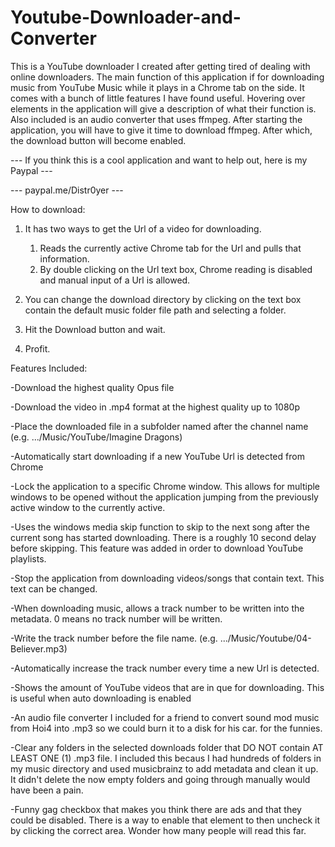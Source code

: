 # Youtube-Downloader-and-Converter

This is a YouTube downloader I created after getting tired of dealing with online downloaders. The main function of this application if for downloading music from YouTube Music while it plays in a Chrome tab on the side. It comes with a bunch of little features I have found useful. Hovering over elements in the application will give a description of what their function is. Also included is an audio converter that uses ffmpeg. After starting the application, you will have to give it time to download ffmpeg. After which, the download button will become enabled.

--- If you think this is a cool application and want to help out, here is my Paypal ---

--- paypal.me/Distr0yer ---

How to download:

1. It has two ways to get the Url of a video for downloading.
    1. Reads the currently active Chrome tab for the Url and pulls that information.
    2. By double clicking on the Url text box, Chrome reading is disabled and manual input of a Url is allowed.

2. You can change the download directory by clicking on the text box contain the default music folder file path and selecting a folder.

3. Hit the Download button and wait.

4. Profit.

Features Included:

-Download the highest quality Opus file

-Download the video in .mp4 format at the highest quality up to 1080p

-Place the downloaded file in a subfolder named after the channel name (e.g. .../Music/YouTube/Imagine Dragons)

-Automatically start downloading if a new YouTube Url is detected from Chrome

-Lock the application to a specific Chrome window. This allows for multiple windows to be opened without the application jumping from the previously active window to the currently active.

-Uses the windows media skip function to skip to the next song after the current song has started downloading. There is a roughly 10 second delay before skipping. This feature was added in order to download YouTube playlists.

-Stop the application from downloading videos/songs that contain text. This text can be changed.

-When downloading music, allows a track number to be written into the metadata. 0 means no track number will be written.

-Write the track number before the file name. (e.g. .../Music/Youtube/04-Believer.mp3)

-Automatically increase the track number every time a new Url is detected.

-Shows the amount of YouTube videos that are in que for downloading. This is useful when auto downloading is enabled

-An audio file converter I included for a friend to convert sound mod music from Hoi4 into .mp3 so we could burn it to a disk for his car. for the funnies.

-Clear any folders in the selected downloads folder that DO NOT contain AT LEAST ONE (1) .mp3 file. I included this becaus I had hundreds of folders in my music directory and used musicbrainz to add metadata and clean it up. It didn't delete the now empty folders and going through manually would have been a pain.

-Funny gag checkbox that makes you think there are ads and that they could be disabled. There is a way to enable that element to then uncheck it by clicking the correct area. Wonder how many people will read this far.
